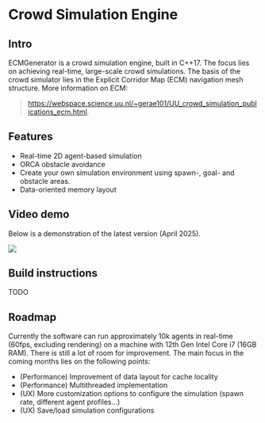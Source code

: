 # Crowd Simulation Engine

## Intro
ECMGenerator is a crowd simulation engine, built in C++17. The focus lies on achieving real-time, large-scale crowd
simulations. The basis of the crowd simulator lies in the Explicit Corridor Map (ECM) navigation mesh structure. More information on ECM: 
> https://webspace.science.uu.nl/~gerae101/UU_crowd_simulation_publications_ecm.html.

## Features
- Real-time 2D agent-based simulation
- ORCA obstacle avoidance
- Create your own simulation environment using spawn-, goal- and obstacle areas.
- Data-oriented memory layout

## Video demo
Below is a demonstration of the latest version (April 2025).

[![](https://markdown-videos-api.jorgenkh.no/youtube/8guPXsBxL5w)]([https://youtu.be/dQw4w9WgXcQ](https://youtu.be/8guPXsBxL5w))


## Build instructions
TODO

## Roadmap
Currently the software can run approximately 10k agents in real-time (60fps, excluding rendering) on a machine with 12th Gen Intel Core i7 (16GB RAM). There is still a lot of room for improvement. The main focus in the coming months lies on the following points:
- (Performance) Improvement of data layout for cache locality
- (Performance) Multithreaded implementation
- (UX) More customization options to configure the simulation (spawn rate, different agent profiles...)
- (UX) Save/load simulation configurations
